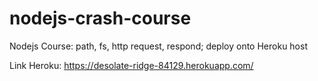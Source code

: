 # nodejs-crash-course
Nodejs Course: path, fs, http request, respond; deploy onto Heroku host

Link Heroku: https://desolate-ridge-84129.herokuapp.com/
